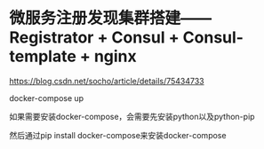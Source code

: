 # 微服务注册发现集群搭建——Registrator + Consul + Consul-template + nginx

https://blog.csdn.net/socho/article/details/75434733


docker-compose up

如果需要安装docker-compose，会需要先安装python以及python-pip

然后通过pip install docker-compose来安装docker-compose